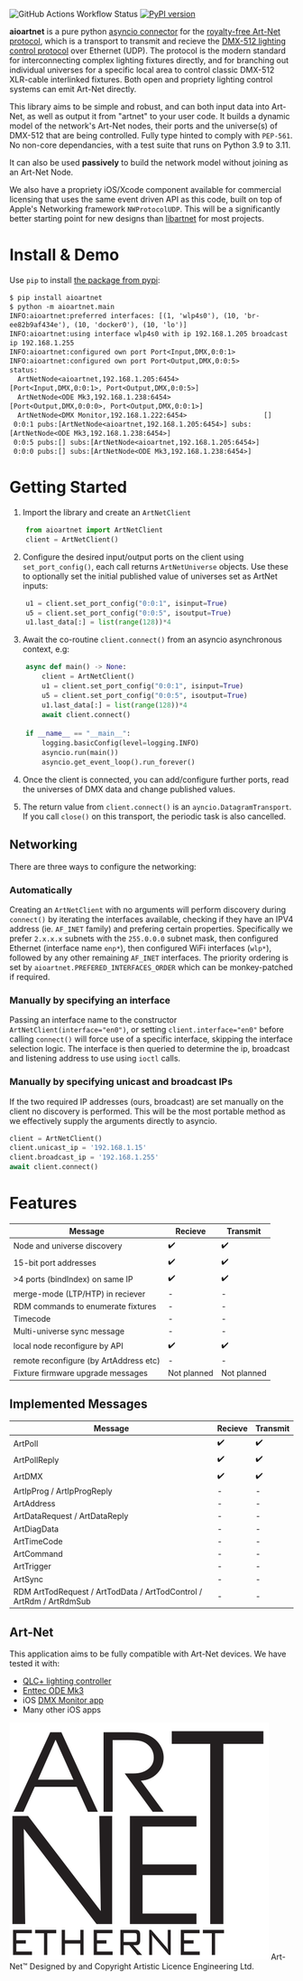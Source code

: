 
![GitHub Actions Workflow Status](https://img.shields.io/github/actions/workflow/status/TeaEngineering/aioartnet/check.yml) [![PyPI version](https://badge.fury.io/py/aioartnet.svg)](https://badge.fury.io/py/aioartnet)

**aioartnet** is a pure python [asyncio connector](https://docs.python.org/3/library/asyncio.html) for the [royalty-free Art-Net protocol](https://art-net.org.uk/background/), which is a transport to transmit and recieve the [DMX-512 lighting control protocol](https://en.wikipedia.org/wiki/DMX512) over Ethernet (UDP). The protocol is the modern standard for interconnecting complex lighting fixtures directly, and for branching out individual universes for a specific local area to control classic DMX-512 XLR-cable interlinked fixtures. Both open and propriety lighting control systems can emit Art-Net directly.

This library aims to be simple and robust, and can both input data into Art-Net, as well as output it from "artnet" to your user code. It builds a dynamic model of the network's Art-Net nodes, their ports and the universe(s) of DMX-512 that are being controlled. Fully type hinted to comply with `PEP-561`. No non-core dependancies, with a test suite that runs on Python 3.9 to 3.11.

It can also be used __passively__ to build the network model without joining as an Art-Net Node.

We also have a propriety iOS/Xcode component available for commercial licensing that uses the same event driven API as this code, built on top of Apple's Networking framework `NWProtocolUDP`. This will be a significantly better starting point for new designs than [libartnet](https://github.com/OpenLightingProject/libartnet) for most projects.

Install & Demo
====

Use `pip` to install [the package from pypi](https://pypi.org/project/aioartnet/):

    $ pip install aioartnet
    $ python -m aioartnet.main
    INFO:aioartnet:preferred interfaces: [(1, 'wlp4s0'), (10, 'br-ee82b9af434e'), (10, 'docker0'), (10, 'lo')]
    INFO:aioartnet:using interface wlp4s0 with ip 192.168.1.205 broadcast ip 192.168.1.255
    INFO:aioartnet:configured own port Port<Input,DMX,0:0:1>
    INFO:aioartnet:configured own port Port<Output,DMX,0:0:5>
    status:
      ArtNetNode<aioartnet,192.168.1.205:6454>                     [Port<Input,DMX,0:0:1>, Port<Output,DMX,0:0:5>]
      ArtNetNode<ODE Mk3,192.168.1.238:6454>                       [Port<Output,DMX,0:0:0>, Port<Output,DMX,0:0:1>]
      ArtNetNode<DMX Monitor,192.168.1.222:6454>                   []
     0:0:1 pubs:[ArtNetNode<aioartnet,192.168.1.205:6454>] subs:[ArtNetNode<ODE Mk3,192.168.1.238:6454>]
     0:0:5 pubs:[] subs:[ArtNetNode<aioartnet,192.168.1.205:6454>]
     0:0:0 pubs:[] subs:[ArtNetNode<ODE Mk3,192.168.1.238:6454>]


Getting Started
====

1) Import the library and create an `ArtNetClient`
```python
    from aioartnet import ArtNetClient
    client = ArtNetClient()
```
2) Configure the desired input/output ports on the client using `set_port_config()`, each call returns `ArtNetUniverse` objects. Use these to optionally set the initial published value of universes set as ArtNet inputs:
```python
    u1 = client.set_port_config("0:0:1", isinput=True)
    u5 = client.set_port_config("0:0:5", isoutput=True)
    u1.last_data[:] = list(range(128))*4
```

3) Await the co-routine `client.connect()` from an asyncio asynchronous context, e.g:
```python
    async def main() -> None:
        client = ArtNetClient()
        u1 = client.set_port_config("0:0:1", isinput=True)
        u5 = client.set_port_config("0:0:5", isoutput=True)
        u1.last_data[:] = list(range(128))*4
        await client.connect()

    if __name__ == "__main__":
        logging.basicConfig(level=logging.INFO)
        asyncio.run(main())
        asyncio.get_event_loop().run_forever()
```

4) Once the client is connected, you can add/configure further ports, read the universes of DMX data and change published values.

5) The return value from `client.connect()` is an `ayncio.DatagramTransport`. If you call `close()` on this transport, the periodic task is also cancelled.


Networking
----

There are three ways to configure the networking:

### Automatically

Creating an `ArtNetClient` with no arguments will perform discovery during `connect()` by iterating the interfaces available, checking if they have an IPV4 address (ie. `AF_INET` family) and prefering certain properties. Specifically we prefer `2.x.x.x` subnets with the `255.0.0.0` subnet mask, then configured Ethernet (interface name `enp*`), then configured WiFi interfaces (`wlp*`), followed by any other remaining `AF_INET` interfaces. The priority ordering is set by `aioartnet.PREFERED_INTERFACES_ORDER` which can be monkey-patched if required.

### Manually by specifying an interface

Passing an interface name to the constructor `ArtNetClient(interface="en0")`, or setting `client.interface="en0"` before calling `connect()` will force use of a specific interface, skipping the interface selection logic. The interface is then queried to determine the ip, broadcast and listening address to use using `ioctl` calls.

### Manually by specifying unicast and broadcast IPs

If the two required IP addresses (ours, broadcast) are set manually on the client no discovery is performed. This will be the most portable method as we effectively supply the arguments directly to asyncio.

```python
client = ArtNetClient()
client.unicast_ip = '192.168.1.15'
client.broadcast_ip = '192.168.1.255'
await client.connect()
```


Features
====

| Message                                | Recieve             | Transmit           |
|----------------------------------------|---------------------|--------------------|
| Node and universe discovery            | :heavy_check_mark:  | :heavy_check_mark: |
| 15-bit port addresses                  | :heavy_check_mark:  | :heavy_check_mark: |
| >4 ports (bindIndex) on same IP        | :heavy_check_mark:  | :heavy_check_mark: |
| merge-mode (LTP/HTP) in reciever       | -                   | -                  |
| RDM commands to enumerate fixtures     | -                   | -                  |
| Timecode                               | -                   | -                  |
| Multi-universe sync message            | -                   | -                  |
| local node reconfigure by API          | :heavy_check_mark:  | :heavy_check_mark: |
| remote reconfigure (by ArtAddress etc) | -                   | -                  |
| Fixture firmware upgrade messages      | Not planned         | Not planned        |

Implemented Messages
-----

| Message                            | Recieve             | Transmit           |
|------------------------------------|---------------------|--------------------|
| ArtPoll                            | :heavy_check_mark:  | :heavy_check_mark: |
| ArtPollReply                       | :heavy_check_mark:  | :heavy_check_mark: |
| ArtDMX                             | :heavy_check_mark:  | :heavy_check_mark: |
| ArtIpProg / ArtIpProgReply         | -                   | -                  |
| ArtAddress                         | -                   | -                  |
| ArtDataRequest / ArtDataReply      | -                   | -                  |
| ArtDiagData                        | -                   | -                  |
| ArtTimeCode                        | -                   | -                  |
| ArtCommand                         | -                   | -                  |
| ArtTrigger                         | -                   | -                  |
| ArtSync                            | -                   | -                  |
| RDM ArtTodRequest / ArtTodData / ArtTodControl / ArtRdm / ArtRdmSub | - | - |


Art-Net
----

This application aims to be fully compatible with Art-Net devices. We have tested it with:

* [QLC+ lighting controller](https://www.qlcplus.org/)
* [Enttec ODE Mk3](https://www.enttec.com/product/dmx-distribution/ode-mk3-dmx-ethernet-converter/)
* iOS [DMX Monitor app](https://apps.apple.com/us/app/dmx-monitor/id1544911427)
* Many other iOS apps


![Art-Net logo](./docs/art-net-master-logo.svg) Art-Net™ Designed by and Copyright Artistic Licence Engineering Ltd.
